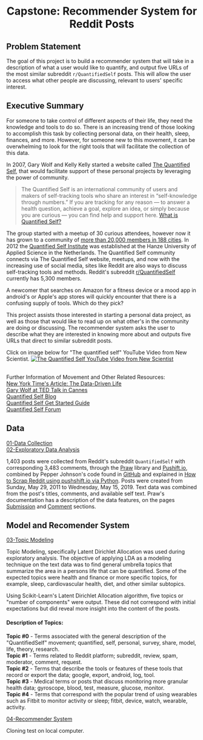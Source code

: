
<h1 style="text-align: center;">Capstone: Recommender System for Reddit Posts</h1>


## Problem Statement

The goal of this project is to build a recommender system that will take in a description of what a user would like to quantify, and output five URLs of the most similar subreddit `r/QuantifiedSelf` posts. This will allow the user to access what other people are discussing, relevant to users' specific interest.



## Executive Summary

For someone to take control of different aspects of their life, they need the knowledge and tools to do so. There is an increasing trend of those looking to accomplish this task by collecting personal data, on their health, sleep, finances, and more. However, for someone new to this movement, it can be overwhelming to look for the right tools that will facilitate the collection of this data. 

In 2007, Gary Wolf and Kelly Kelly started a website called [The Quantified Self](https://quantifiedself.com/), that would facilitate support of these personal projects by leveraging the power of community. 

> The Quantified Self is an international community of users and makers of self-tracking tools who share an interest in “self-knowledge through numbers.” If you are tracking for any reason — to answer a health question, achieve a goal, explore an idea, or simply because you are curious — you can find help and support here. [What is Quantified Self?](https://quantifiedself.com/about/what-is-quantified-self/)

The group started with a meetup of 30 curious attendees, however now it has grown to a community of [more than 20,000 members in 188 cities](https://www.forbes.com/sites/stevenrosenbaum/2015/05/17/the-quantified-self-measuring-to-curate-your-life/#6c93b2945ab5). In 2012 the [Quantified Self Institute](http://qsinstitute.com/about/what-is-quantified-self/) was established at the Hanze University of Applied Science in the Netherlands. The Quantified Self community connects via The Quantified Self website, meetups, and now with the increasing use of social media, sites like Reddit are also ways to discuss self-tracking tools and methods. Reddit's subreddit [r/QuantifiedSelf](https://www.reddit.com/r/QuantifiedSelf/) currently has 5,300 members.  

A newcomer that searches on Amazon for a fitness device or a mood app in android's or Apple's app stores will quickly encounter that there is a confusing supply of tools. Which do they pick? 

This project assists those interested in starting a personal data project, as well as those that would like to read up on what other's in the community are doing or discussing. The recommender system asks the user to describe what they are interested in knowing more about and outputs five URLs that direct to similar subreddit posts.

Click on image below for "The quantified self" YouTube Video from New Scientist.
[![The Quantified Self YouTube Video from New Scientist](https://img.youtube.com/vi/8wqC6ad1V_Q/maxresdefault.jpg)](https://www.youtube.com/watch?v=8wqC6ad1V_Q)

<br>Further Information of Movement and Other Related Resources:<br>
[New York Time's Article: The Data-Driven Life](https://www.nytimes.com/2010/05/02/magazine/02self-measurement-t.html)<br>
[Gary Wolf at TED Talk in Cannes](https://www.ted.com/talks/gary_wolf_the_quantified_self/transcript?language=en)<br>
[Quantified Self Blog](https://quantifiedself.com/blog/)<br>
[Quantified Self Get Started Guide](https://quantifiedself.com/get-started/)<br>
[Quantified Self Forum](https://forum.quantifiedself.com/c/quantified-self/apps-tools)<br>


## Data

[01-Data Collection](https://github.com/ixchelfrg/General_Assembly_DSI_Capstone/blob/master/01_Data_Collection.ipynb)<br>
[02-Exploratory Data Analysis](https://github.com/ixchelfrg/General_Assembly_DSI_Capstone/blob/master/02_Exploratory_Data_Analysis.ipynb)

1,403 posts were collected from Reddit's subreddit `QuantifiedSelf` with corresponding 3,483 comments, through the [Praw](https://praw.readthedocs.io/en/latest/) library and [Pushift.io](https://pushshift.io/), combined by Pepper Johnson's code found in [GitHub](https://github.com/pepper-johnson/sack_lunch/blob/master/Notebooks/Bots/Reddit.ipynb) and explained in [How to Scrap Reddit using pushshift.io via Python](https://medium.com/@pasdan/how-to-scrap-reddit-using-pushshift-io-via-python-a3ebcc9b83f4). Posts were created from Sunday, May 29, 2011 to Wednesday, May 15, 2019. Text data was combined from the post's titles, comments, and available self text. Praw's documentation has a description of the data features, on the pages [Submission](https://praw.readthedocs.io/en/latest/code_overview/models/submission.html) and [Comment](https://praw.readthedocs.io/en/latest/code_overview/models/comment.html) sections.

## Model and Recomender System

[03-Topic Modeling](https://github.com/ixchelfrg/General_Assembly_DSI_Capstone/blob/master/03_Topic_Modeling.ipynb)<br>

Topic Modeling, specifically Latent Dirichlet Allocation was used during exploratory analysis. The objective of applying LDA as a modeling technique on the text data was to find general umbrella topics that summarize the area in a persons life that can be quantified. Some of the expected topics were health and finance or more specific topics, for example, sleep, cardiovascular health, diet, and other similar subtopics. 

Using Scikit-Learn's Latent Dirichlet Allocation algorithm, five topics or "number of components" were output. These did not correspond with initial expectations but did reveal more insight into the content of the posts. 

#### Description of Topics:
**Topic #0** - Terms associated with the general description of the "QuantifiedSelf" movement; quantified, self, personal, survey, share, model, life, theory, research.<br>
**Topic #1** - Terms related to Reddit platform; subreddit, review, spam, moderator, comment, request.<br> 
**Topic #2** - Terms that describe the tools or features of these tools that record or export the data; google, export, android, log, tool.<br>
**Topic #3** - Medical terms or posts that discuss monitoring more granular health data; gyroscope, blood, test, measure, glucose, monitor.<br>
**Topic #4** - Terms that correspond with the popular trend of using wearables such as Fitbit to monitor activity or sleep; fitbit, device, watch, wearable, activity. 

[04-Recommender System](https://github.com/ixchelfrg/General_Assembly_DSI_Capstone/blob/master/04_Recommender_System.ipynb)

Cloning test on local computer.
